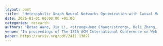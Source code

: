 ```yaml
---
layout: post
title:  "Heterophilic Graph Neural Networks Optimization with Causal Message-passing"
date: 2025-01-01 00:00:00 +01:00
categories: research
authors: "Botao Wang, Jia Li, <strong>Heng Chang</strong>, Keli Zhang, Fugee Tsung"
venue: "In proceedings of The 18th ACM International Conference on Web Search and Data Mining (<strong>WSDM</strong>)"
paper: https://arxiv.org/pdf/2411.13821
---
```

